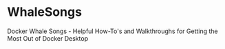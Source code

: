 # WhaleSongs
Docker Whale Songs - Helpful How-To's and Walkthroughs for Getting the Most Out of Docker Desktop
